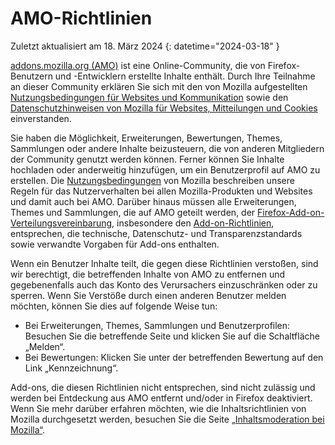 # AMO-Richtlinien

Zuletzt aktualisiert am 18. März 2024
{: datetime="2024-03-18" }

[addons.mozilla.org (AMO)](https://addons.mozilla.org/) ist eine Online-Community, die von Firefox-Benutzern und -Entwicklern erstellte Inhalte enthält. Durch Ihre Teilnahme an dieser Community erklären Sie sich mit den von Mozilla aufgestellten [Nutzungsbedingungen für Websites und Kommunikation](https://www.mozilla.org/about/legal/terms/mozilla/) sowie den [Datenschutzhinweisen von Mozilla für Websites, Mitteilungen und Cookies](https://www.mozilla.org/privacy/websites/) einverstanden.

Sie haben die Möglichkeit, Erweiterungen, Bewertungen, Themes, Sammlungen oder andere Inhalte beizusteuern, die von anderen Mitgliedern der Community genutzt werden können. Ferner können Sie Inhalte hochladen oder anderweitig hinzufügen, um ein Benutzerprofil auf AMO zu erstellen.  Die [Nutzungsbedingungen](https://www.mozilla.org/about/legal/acceptable-use/) von Mozilla beschreiben unsere Regeln für das Nutzerverhalten bei allen Mozilla-Produkten und Websites und damit auch bei AMO. Darüber hinaus müssen alle Erweiterungen, Themes und Sammlungen, die auf AMO geteilt werden, der [Firefox-Add-on-Verteilungsvereinbarung](https://extensionworkshop.com/documentation/publish/firefox-add-on-distribution-agreement/), insbesondere den [Add-on-Richtlinien](https://extensionworkshop.com/documentation/publish/add-on-policies/), entsprechen, die technische, Datenschutz- und Transparenzstandards sowie verwandte Vorgaben für Add-ons enthalten.

Wenn ein Benutzer Inhalte teilt, die gegen diese Richtlinien verstoßen, sind wir berechtigt, die betreffenden Inhalte von AMO zu entfernen und gegebenenfalls auch das Konto des Verursachers einzuschränken oder zu sperren. Wenn Sie Verstöße durch einen anderen Benutzer melden möchten, können Sie dies auf folgende Weise tun:

- Bei Erweiterungen, Themes, Sammlungen und Benutzerprofilen: Besuchen Sie die betreffende Seite und klicken Sie auf die Schaltfläche „Melden“.
- Bei Bewertungen: Klicken Sie unter der betreffenden Bewertung auf den Link „Kennzeichnung“.

Add-ons, die diesen Richtlinien nicht entsprechen, sind nicht zulässig und werden bei Entdeckung aus AMO entfernt und/oder in Firefox deaktiviert. Wenn Sie mehr darüber erfahren möchten, wie die Inhaltsrichtlinien von Mozilla durchgesetzt werden, besuchen Sie die Seite [„Inhaltsmoderation bei Mozilla“](https://www.mozilla.org/about/legal/content-moderation).
